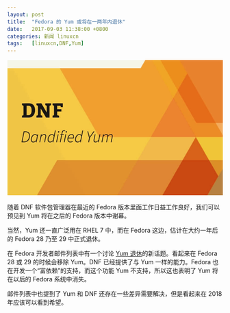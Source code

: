 ```yaml
---
layout: post
title:	"Fedora 的 Yum 或将在一两年内退休"
date:	2017-09-03 11:38:00 +0800 
categories:	新闻 linuxcn 
tags:	[linuxcn,DNF,Yum]
---
```



![](/Asserts/Images/album/201709/03/114024w0kg9ajhmc04cc16.jpg)


随着 DNF 软件包管理器在最近的 Fedora 版本里面工作日益工作良好，我们可以预见到 Yum 将在之后的 Fedora 版本中谢幕。


当然，Yum 还一直广泛用在 RHEL 7 中，而在 Fedora 这边，估计在大约一年后的 Fedora 28 乃至 29 中正式退休。


在 Fedora 开发者邮件列表中有一个讨论 [Yum 退休](https://lists.fedoraproject.org/archives/list/devel@lists.fedoraproject.org/thread/GF6THFF5FXCNTKHVLVRRFHS46BTDPO5Y/)的新话题。看起来在 Fedora 28 或 29 的时候会移除 Yum。DNF 已经提供了与 Yum 一样的能力。Fedora 也在开发一个“富依赖”的支持，而这个功能 Yum 不支持，所以这也表明了 Yum 将在以后的 Fedora 系统中消失。


邮件列表中也提到了 Yum 和 DNF 还存在一些差异需要解决，但是看起来在 2018 年应该可以看到希望。
